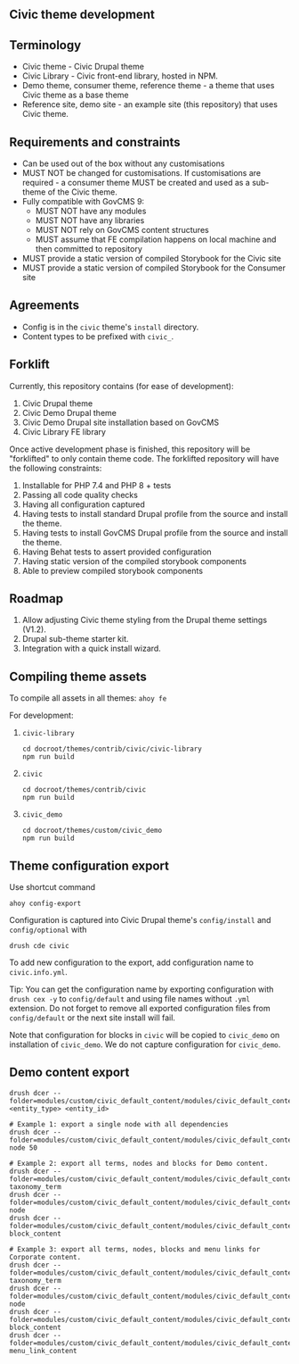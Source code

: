 Civic theme development
-----------------------

## Terminology
- Civic theme - Civic Drupal theme
- Civic Library - Civic front-end library, hosted in NPM.
- Demo theme, consumer theme, reference theme - a theme that uses Civic theme as
  a base theme
- Reference site, demo site - an example site (this repository) that uses Civic
  theme.


## Requirements and constraints
- Can be used out of the box without any customisations
- MUST NOT be changed for customisations. If customisations are required - a
  consumer theme MUST be created and used as a sub-theme of the Civic theme.
- Fully compatible with GovCMS 9:
  - MUST NOT have any modules
  - MUST NOT have any libraries
  - MUST NOT rely on GovCMS content structures
  - MUST assume that FE compilation happens on local machine and then committed
    to repository
- MUST provide a static version of compiled Storybook for the Civic site
- MUST provide a static version of compiled Storybook for the Consumer site


## Agreements
- Config is in the `civic` theme's `install` directory.
- Content types to be prefixed with `civic_`.


## Forklift

Currently, this repository contains (for ease of development):
1. Civic Drupal theme
2. Civic Demo Drupal theme
3. Civic Demo Drupal site installation based on GovCMS
4. Civic Library FE library

Once active development phase is finished, this repository will be "forklifted"
to only contain theme code.
The forklifted repository will have the following constraints:
1. Installable for PHP 7.4 and PHP 8 + tests
2. Passing all code quality checks
3. Having all configuration captured
4. Having tests to install standard Drupal profile from the source and install the theme.
5. Having tests to install GovCMS Drupal profile from the source and install the theme.
6. Having Behat tests to assert provided configuration
7. Having static version of the compiled storybook components
8. Able to preview compiled storybook components

## Roadmap
1. Allow adjusting Civic theme styling from the Drupal theme settings (V1.2).
2. Drupal sub-theme starter kit.
3. Integration with a quick install wizard.

## Compiling theme assets

To compile all assets in all themes: `ahoy fe`

For development:
1. `civic-library`

       cd docroot/themes/contrib/civic/civic-library
       npm run build

2. `civic`

       cd docroot/themes/contrib/civic
       npm run build

2. `civic_demo`

       cd docroot/themes/custom/civic_demo
       npm run build

## Theme configuration export

Use shortcut command

    ahoy config-export

Configuration is captured into Civic Drupal theme's `config/install` and
`config/optional` with

    drush cde civic

To add new configuration to the export, add configuration name to `civic.info.yml`.

Tip: You can get the configuration name by exporting configuration with `drush cex -y`
to `config/default` and using file names without `.yml` extension. Do not forget
to remove all exported configuration files from `config/default` or the next site
install will fail.

Note that configuration for blocks in `civic` will be copied to `civic_demo` on
installation of `civic_demo`. We do not capture configuration for `civic_demo`.

## Demo content export

    drush dcer --folder=modules/custom/civic_default_content/modules/civic_default_content_demo/content <entity_type> <entity_id>

    # Example 1: export a single node with all dependencies
    drush dcer --folder=modules/custom/civic_default_content/modules/civic_default_content_demo/content node 50

    # Example 2: export all terms, nodes and blocks for Demo content.
    drush dcer --folder=modules/custom/civic_default_content/modules/civic_default_content_demo/content taxonomy_term
    drush dcer --folder=modules/custom/civic_default_content/modules/civic_default_content_demo/content node
    drush dcer --folder=modules/custom/civic_default_content/modules/civic_default_content_demo/content block_content

    # Example 3: export all terms, nodes, blocks and menu links for Corporate content.
    drush dcer --folder=modules/custom/civic_default_content/modules/civic_default_content_corporate/content taxonomy_term
    drush dcer --folder=modules/custom/civic_default_content/modules/civic_default_content_corporate/content node
    drush dcer --folder=modules/custom/civic_default_content/modules/civic_default_content_corporate/content block_content
    drush dcer --folder=modules/custom/civic_default_content/modules/civic_default_content_corporate/content menu_link_content
